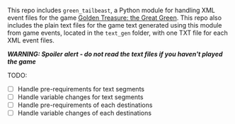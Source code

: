This repo includes `green_tailbeast`, a Python module for handling XML event files for the game [Golden Treasure: the Great Green](https://store.steampowered.com/app/1065100/Golden_Treasure_The_Great_Green/).
This repo also includes the plain text files for the game text generated using this module from game events, located in the `text_gen` folder, with one TXT file for each XML event files. 

***WARNING: Spoiler alert - do not read the text files if you haven't played the game***

TODO:
- [ ] Handle pre-requirements for text segments
- [ ] Handle variable changes for text segments
- [ ] Handle pre-requirements of each destinations
- [ ] Handle variable changes of each  destinations
